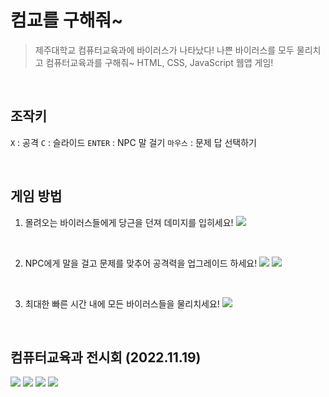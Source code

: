 # 컴교를 구해줘~
> 제주대학교 컴퓨터교육과에 바이러스가 나타났다!
나쁜 바이러스를 모두 물리치고 컴퓨터교육과를 구해줘~
HTML, CSS, JavaScript 웹앱 게임!

<br>

## 조작키
```X``` : 공격
```C``` : 슬라이드
```ENTER``` : NPC 말 걸기
```마우스``` : 문제 답 선택하기

<br>

## 게임 방법
1. 몰려오는 바이러스들에게 당근을 던져 데미지를 입히세요!
![](https://velog.velcdn.com/images/reyang/post/e2bd5e4c-2580-4577-bc93-948ee0e0965e/image.png)

<br>

2. NPC에게 말을 걸고 문제를 맞추어 공격력을 업그레이드 하세요!
![](https://velog.velcdn.com/images/reyang/post/82f7c3cf-2a36-4916-9031-60f37e847174/image.png)
![](https://velog.velcdn.com/images/reyang/post/c48d4017-b29d-45d2-8e20-11e1ce84436d/image.png)

<br>

3. 최대한 빠른 시간 내에 모든 바이러스들을 물리치세요!
![](https://velog.velcdn.com/images/reyang/post/ef27694e-f6c1-4332-9068-b7d23cc86a30/image.png)

<br>

## 컴퓨터교육과 전시회 (2022.11.19)
![](https://velog.velcdn.com/images/reyang/post/b52a2116-e814-4664-b7f3-b704dc41b8a2/image.png)
![](https://velog.velcdn.com/images/reyang/post/183c4061-96ff-443d-b1f2-d4c27f66c106/image.png)
![](https://velog.velcdn.com/images/reyang/post/9051cf47-81f8-4189-8c02-ba8d34ed2187/image.png)
![](https://velog.velcdn.com/images/reyang/post/3f516947-6e47-4ee9-927c-947962873d8e/image.png)

<br>
